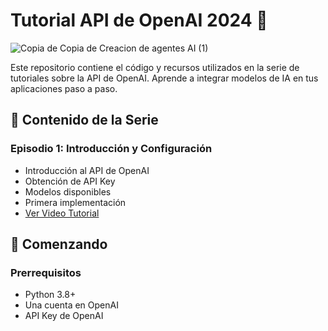 # Tutorial API de OpenAI 2024 🚀
![Copia de Copia de Creacion de agentes AI (1)](https://github.com/user-attachments/assets/949b2b18-4152-4b8d-8a3e-1f3184c5d047)

Este repositorio contiene el código y recursos utilizados en la serie de tutoriales sobre la API de OpenAI. Aprende a integrar modelos de IA en tus aplicaciones paso a paso.

## 🎯 Contenido de la Serie

### Episodio 1: Introducción y Configuración
- Introducción al API de OpenAI
- Obtención de API Key
- Modelos disponibles
- Primera implementación
- [Ver Video Tutorial](https://youtu.be/4LKmQ1Qv7Zc)

## 🚀 Comenzando

### Prerrequisitos
- Python 3.8+
- Una cuenta en OpenAI
- API Key de OpenAI
